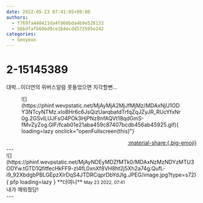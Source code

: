 ```yaml
---
date: 2022-05-23 07:41:05+09:00
authors:
  - f769fa440421da4f860bda4b9e528133
  - 56bdfafb606d9ce1b4ecdd572595e242
categories:
  - Seoyeon
---
```


# 2-15145389

<div class="post-container" markdown="1">
<div class="content-container md-sidebar__scrollwrap" markdown="1">

대박...이더연의 위버스알람 못들었으면 지각할뻔...
<figure markdown="1">
![](https://phinf.wevpstatic.net/MjAyMjA2MjJfMjMz/MDAxNjU1ODY3NTcyNTMz.xIoBHr6c6JsQizUarqbatdTrfqZqJZyJR_RUcYfxNr0g.2GSvlLUJFsO4POk3HjPNz8nfAQVt18qdGmS-fMvZyZog.GIF/fcab01e21aba459c87407bcdb456ab45925.gif){ loading=lazy onclick="openFullscreen(this)"}
</figure>


</div>
</div>

<div style="text-align: right;" markdown="1">
<a href="https://weverse.io/fromis9/fanpost/2-15145389" style="text-align: right;">:material-share:{.big-emoji}</a>
</div>
---

<div class="comments-container md-sidebar__scrollwrap" markdown="1">
<div class="comment" markdown="1">
<div class='id-container' markdown="1">
![](https://phinf.wevpstatic.net/MjAyNDEyMDZfMTk0/MDAxNzMzNDYzMTU3ODYw.tGTD1QfitfecHkFF9-zI4fL0xnXf8VH8ht2j5Xh2a74g.QufL-i9_92XbdgbPBLGEpzXIrDqS4JTDRCqprDbYdJIg.JPEG/image.jpg?type=s72){ pfp loading=lazy }
**<span class="artist">더여니</span>** <small>May 23 2022, 07:41</small><br>
</div>
<div class='comment-body' markdown="1">
 내가 깨워줬당!
</div>
</div>
</div>
---
